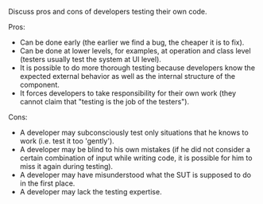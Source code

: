 <panel header="{{ icon_Q_A }} implications of developers testing their own code">
<question has-input="true">

Discuss pros and cons of developers testing their own code.

<div slot="answer">

Pros:

* Can be done early (the earlier we find a bug, the cheaper it is to fix).
* Can be done at lower levels, for examples, at operation and class level (testers usually test the system at UI level).
* It is possible to do more thorough testing because developers know the expected external behavior as well as the internal structure of the component.
* It forces developers to take responsibility for their own work (they cannot claim that "testing is the job of the testers").

Cons:

* A developer may subconsciously test only situations that he knows to work (i.e. test it too 'gently').
* A developer may be blind to his own mistakes (if he did not consider a certain combination of input while writing code, it is possible for him to miss it again during testing).
* A developer may have misunderstood what the SUT is supposed to do in the first place.
* A developer may lack the testing expertise.

</div>
</question>
</panel>
